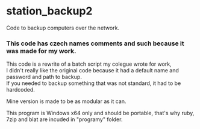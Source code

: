 # station_backup2
Code to backup computers over the network.

<h3>This code has czech names comments and such because it was made for my work.</h3>

This code is a rewrite of a batch script my colegue wrote for work,<br>
I didn't really like the original code because it had a default name and password and path to backup.<br>
If you needed to backup something that was not standard, it had to be hardcoded.

Mine version is made to be as modular as it can.

This program is Windows x64 only and should be portable, that's why ruby, 7zip and blat are incuded in "programy" folder.
